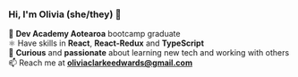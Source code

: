 ### Hi, I'm Olivia (she/they) 👋

<!--
**olivia-clarkeedwards/olivia-clarkeedwards** is a ✨ _special_ ✨ repository because its `README.md` (this file) appears on your GitHub profile.

Here are some ideas to get you started:


- 👯 I’m looking to collaborate on ...
- 🤔 I’m looking for help with ...
- 💬 Ask me about ...
- 📫 How to reach me: ...
-  ...
- ...
😄 Pronouns: she
⚡ decided to fast-track my way into work by doing a *coding bootcamp* after completing two years of my computer science degree   
-->


🔭 **Dev Academy Aotearoa** bootcamp graduate   
⚛️ Have skills in **React**, **React-Redux** and **TypeScript**  
🌱 **Curious** and **passionate** about learning new tech and working with others   
📫 Reach me at **oliviaclarkeedwards@gmail.com**  
